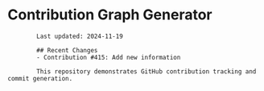 # Contribution Graph Generator
            
            Last updated: 2024-11-19
            
            ## Recent Changes
            - Contribution #415: Add new information
            
            This repository demonstrates GitHub contribution tracking and commit generation.
        